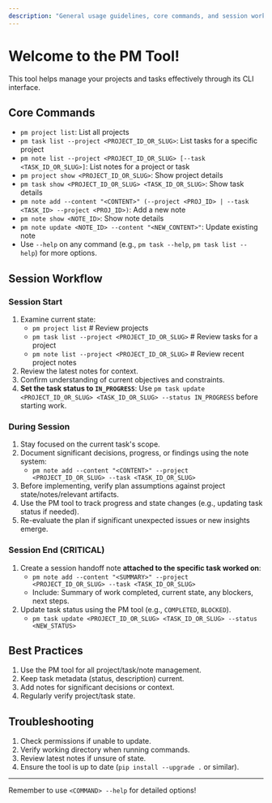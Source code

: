 ```yaml
---
description: "General usage guidelines, core commands, and session workflow for the PM tool."
---
```


# Welcome to the PM Tool!

This tool helps manage your projects and tasks effectively through its CLI interface.

## Core Commands

- `pm project list`: List all projects
- `pm task list --project <PROJECT_ID_OR_SLUG>`: List tasks for a specific project
- `pm note list --project <PROJECT_ID_OR_SLUG> [--task <TASK_ID_OR_SLUG>]`: List notes for a project or task
- `pm project show <PROJECT_ID_OR_SLUG>`: Show project details
- `pm task show <PROJECT_ID_OR_SLUG> <TASK_ID_OR_SLUG>`: Show task details
- `pm note add --content "<CONTENT>" (--project <PROJ_ID> | --task <TASK_ID> --project <PROJ_ID>)`: Add a new note
- `pm note show <NOTE_ID>`: Show note details
- `pm note update <NOTE_ID> --content "<NEW_CONTENT>"`: Update existing note
- Use `--help` on any command (e.g., `pm task --help`, `pm task list --help`) for more options.

## Session Workflow

### Session Start

1.  Examine current state:
    - `pm project list` # Review projects
    - `pm task list --project <PROJECT_ID_OR_SLUG>` # Review tasks for a project
    - `pm note list --project <PROJECT_ID_OR_SLUG>` # Review recent project notes
2.  Review the latest notes for context.
3.  Confirm understanding of current objectives and constraints.
4.  **Set the task status to `IN_PROGRESS`**: Use `pm task update <PROJECT_ID_OR_SLUG> <TASK_ID_OR_SLUG> --status IN_PROGRESS` before starting work.

### During Session

1.  Stay focused on the current task's scope.
2.  Document significant decisions, progress, or findings using the note system:
    - `pm note add --content "<CONTENT>" --project <PROJECT_ID_OR_SLUG> --task <TASK_ID_OR_SLUG>`
3.  Before implementing, verify plan assumptions against project state/notes/relevant artifacts.
4.  Use the PM tool to track progress and state changes (e.g., updating task status if needed).
5.  Re-evaluate the plan if significant unexpected issues or new insights emerge.

### Session End (CRITICAL)

1.  Create a session handoff note **attached to the specific task worked on**:
    - `pm note add --content "<SUMMARY>" --project <PROJECT_ID_OR_SLUG> --task <TASK_ID_OR_SLUG>`
    - Include: Summary of work completed, current state, any blockers, next steps.
2.  Update task status using the PM tool (e.g., `COMPLETED`, `BLOCKED`).
    - `pm task update <PROJECT_ID_OR_SLUG> <TASK_ID_OR_SLUG> --status <NEW_STATUS>`

## Best Practices

1.  Use the PM tool for all project/task/note management.
2.  Keep task metadata (status, description) current.
3.  Add notes for significant decisions or context.
4.  Regularly verify project/task state.

## Troubleshooting

1.  Check permissions if unable to update.
2.  Verify working directory when running commands.
3.  Review latest notes if unsure of state.
4.  Ensure the tool is up to date (`pip install --upgrade .` or similar).

---

Remember to use `<COMMAND> --help` for detailed options!
